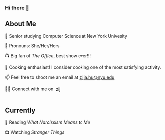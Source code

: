 ### Hi there 👋

<!--
**zijiahu/zijiahu** is a ✨ _special_ ✨ repository because its `README.md` (this file) appears on your GitHub profile.

Here are some ideas to get you started:

- 🔭 I’m currently working on ...
- 🌱 I’m currently learning ...
- 👯 I’m looking to collaborate on ...
- 🤔 I’m looking for help with ...
- 💬 Ask me about ...
- 📫 How to reach me: ...
- 😄 Pronouns: ...
- ⚡ Fun fact: ...
-->

## About Me
<!--<p>
  <img align="left" height="190" src="./zijiahu.JPG">
</p>-->
🤖 Senior studying Computer Science at New York Univesity

🌈 Pronouns: She/Her/Hers

📺 Big fan of *The Office*, best show ever!!!

🍳 Cooking enthusiast! I consider cooking one of the most satisfying activity.

📫 Feel free to shoot me an email at zijia.hu@nyu.edu

🙋‍♀️ Connect with me on &nbsp;<a href="https://www.linkedin.com/in/zijia-hu" target="blank"><img align="center" src="https://cdn.jsdelivr.net/npm/simple-icons@3.0.1/icons/linkedin.svg" alt="zijiahu" height="17" width="17" /></a>
<br></br>

## Currently

📖 Reading *What Narcissism Means to Me*

📺 Watching *Stranger Things*

